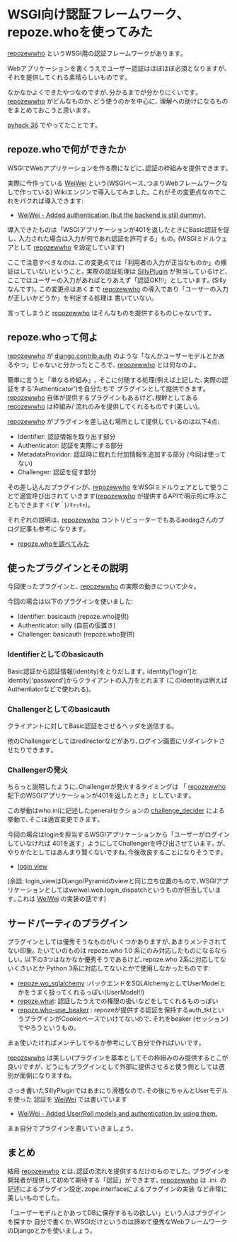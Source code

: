 WSGI向け認証フレームワーク､repoze.whoを使ってみた
=================================================

[repozewwho](https://pypi.python.org/pypi/repoze.who/)
というWSGI用の認証フレームワークがあります｡

Webアプリケーションを書くうえでユーザー認証はほぼほぼ必須となりますが､
それを提供してくれる素晴らしいものです｡

なかなかよくできたやつなのですが､分かるまでが分かりにくいです｡
[repozewwho](https://pypi.python.org/pypi/repoze.who/)
がどんなものか､どう使うのかを中心に､
理解への助けになるものをまとめておこうと思います｡

[pyhack 36](http://connpass.com/event/3554/) でやってたことです｡

repoze.whoで何ができたか
------------------------

WSGIでWebアプリケーションを作る際になどに､認証の枠組みを提供できます｡

実際に今作っている [WeiWei](https://github.com/hirokiky/weiwei)
という(WSGIベース､つまりWebフレームワークなしで作っている)
Wikiエンジンで導入してみました｡
これがその変更点なのでこれをパクれば導入できます:

-   [WeiWei - Added authentication (but the backend is still
    dummy).](https://github.com/hirokiky/weiwei/commit/1b8cf16836c3137130309376b95a51150500b2f0)

導入できたものは「WSGIアプリケーションが401を返したときにBasic認証を促し､
入力された場合は入力が何であれ認証を許可する」もの｡
(WSGIミドルウェアとして
[repozewwho](https://pypi.python.org/pypi/repoze.who/) を設定しています)

ここで注意すべきなのは､この変更点では「利用者の入力が正当なものか」の検証はしていないということ｡
実際の認証処理は
[SillyPlugin](https://github.com/hirokiky/weiwei/commit/1b8cf16836c3137130309376b95a51150500b2f0#diff-3d801352b1480a5613820fe60e5c45e0R7)
が担当しているけど､ここではユーザーの入力があればとりあえず「認証OK!!!」としています｡
(Sillyなんです)｡ この変更点はあくまで
[repozewwho](https://pypi.python.org/pypi/repoze.who/)
の導入であり「ユーザーの入力が正しいかどうか」を判定する処理は
書いていない｡

言ってしまうと [repozewwho](https://pypi.python.org/pypi/repoze.who/)
はそんなものを提供するものじゃないです｡

repoze.whoって何よ
------------------

[repozewwho](https://pypi.python.org/pypi/repoze.who/) が
[django.contrib.auth](https://docs.djangoproject.com/en/dev/topics/auth/)
のような「なんかユーザーモデルとかあるやつ」じゃないと分かったところで､
[repozewwho](https://pypi.python.org/pypi/repoze.who/) とは何なのよ｡

簡単に言うと「単なる枠組み」｡
そこに付随する処理(例えば上記した､実際の認証をする'Authenticator')を自分たちで
プラグインとして提供できます｡
[repozewwho](https://pypi.python.org/pypi/repoze.who/)
自体が提供するプラグインもあるけど､根幹としてある
[repozewwho](https://pypi.python.org/pypi/repoze.who/) は枠組み/
流れのみを提供してくれるものです(美しい)｡

[repozewwho](https://pypi.python.org/pypi/repoze.who/)
がプラグインを差し込む場所として提供しているのは以下4点:

-   Identifier: 認証情報を取り出す部分
-   Authenticator: 認証を実際にする部分
-   MetadataProvidor: 認証時に取れた付加情報を追加する部分
    (今回は使ってない)
-   Challenger: 認証を促す部分

その差し込んだプラグインが､
[repozewwho](https://pypi.python.org/pypi/repoze.who/)
をWSGIミドルウェアとして使うことで適宜呼び出されて
いきます([repozewwho](https://pypi.python.org/pypi/repoze.who/)
が提供するAPIで明示的に呼ぶこともできますヾ(*´∀｀*)ﾉｷｬｯｷｬ)｡

それぞれの説明は､ [repozewwho](https://pypi.python.org/pypi/repoze.who/)
コントリビューターでもあるaodagさんのブログ記事も参考に なります｡

-   [repoze.whoを調べてみた](http://blog.aodag.jp/2009/12/repozewho.html)

使ったプラグインとその説明
--------------------------

今回使ったプラグインと､
[repozewwho](https://pypi.python.org/pypi/repoze.who/)
の実際の動きについて少々｡

今回の場合は以下のプラグインを使いました:

-   Identifier: basicauth (repoze.who提供)
-   Authenticator: silly (自前の仮置き)
-   Challenger: basicauth (repoze.who提供)

### Identifierとしてのbasicauth

Basic認証から認証情報(identity)をとりだします｡
identity['login']とidentity['password']からクライアントの入力をとれます
(このidentityは例えばAuthentiatorなどで使われる)｡

### Challengerとしてのbasicauth

クライアントに対してBasic認証をさせるヘッダを送信する｡

他のChallengerとしてはredirectorなどがあり､ログイン画面にリダイレクトさせたりできます｡

### Challengerの発火

ちらっと説明したように､Challengerが発火するタイミングは 「
[repozewwho](https://pypi.python.org/pypi/repoze.who/)
配下のWSGIアプリケーションが401を返したとき」としています｡

この挙動はwho.iniに記述したgeneralセクションの
[challenge\_decider](https://github.com/hirokiky/weiwei/commit/1b8cf16836c3137130309376b95a51150500b2f0#diff-3d801352b1480a5613820fe60e5c45e0R7hh)
による挙動で､そこは適宜変更できます｡

今回の場合はloginを担当するWSGIアプリケーションから「ユーザーがログインしていなければ
401を返す」ようにしてChallengerを呼び出させています｡
が､やりかたとしてはあんまり賢くないですね｡今後改良することになりそうです｡

-   [login
    view](https://github.com/hirokiky/weiwei/commit/1b8cf16836c3137130309376b95a51150500b2f0#diff-3d801352b1480a5613820fe60e5c45e0R7hh)

(余談:
login\_viewはDjango/Pyramidのviewと同じ立ち位置のもので､WSGIアプリケーションとしてはweiwei.web.login\_dispatchというものが担当しています｡これは
[WeiWei](https://github.com/hirokiky/weiwei) の実装の話です)

サードパーティのプラグイン
--------------------------

プラグインとしては優秀そうなものがいくつかありますが､あまりメンテされてない印象｡
たいていのものは repoze.who 1.0 系にのみ対応したものになるならしい｡
以下の3つはなかなか優秀そうであるけど､repoze.who
2系に対応してないくさいとか Python
3系に対応してないとかで使用しなかったものです:

-   [repoze.wo\_sqlalchemy](https://github.com/repoze/repoze.who-sqlalchemy)
    :バックエンドをSQLAlchemyとしてUserModelとかをうまく扱ってくれるっぽい(UserModel!!)
-   [repoze.what](http://what.repoze.org/docs/1.0/):
    認証したうえでの権限の扱いなどをしてくれるものっぽい
-   [repoze.who-use\_beaker](https://pypi.python.org/pypi/repoze.who-use_beaker/)
    :
    repozeが提供する認証を保持するauth\_tktというプラグインがCookieベースでいけてないので､それをbeaker
    (セッション)でやろうというもの｡

まぁ使いたければメンテしてやるか参考にして自分で作ればいいです｡

[repozewwho](https://pypi.python.org/pypi/repoze.who/)
は美しい(プラグインを基本としてその枠組みのみ提供するとこが良い)ですが､
どうにもプラグインとして外部に提供させると使う側としては選別が面倒になりますね｡

さっき書いたSillyPluginではあまにり滑稽なので､その後にちゃんとUserモデルを使った
認証を [WeiWei](https://github.com/hirokiky/weiwei) では書いています

-   [WeiWei - Added User/Roll models and authentication by using
    them.](https://github.com/hirokiky/weiwei/commit/3303a4d10cb1740f6356643138d235e95353198a)

まぁ自分でプラグインを書いていきましょう｡

まとめ
------

結局 [repozewwho](https://pypi.python.org/pypi/repoze.who/)
とは､認証の流れを提供するだけのものでした｡
プラグインを開発者が提供して初めて期待する「認証」ができます｡
[repozewwho](https://pypi.python.org/pypi/repoze.who/) は .ini.
の記述によるプラグイン設定､zope.interfaceによるプラグインの実装
など非常に美しいものでした｡

「ユーザーモデルとかあってDBに保存するもの欲しい」という人はプラグインを探すか
自分で書くか､WSGIだけというのは諦めて優秀なWebフレームワークのDjangoとかを使いましょう｡

